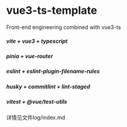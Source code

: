 # vue3-ts-template

Front-end engineering combined with vue3-ts

##### vite + vue3 + typescript

##### pinia + vue-router

##### eslint + eslint-plugin-filename-rules

##### husky + commitlint + lint-staged

##### vitest + @vue/test-utils

详情见文件log/index.md
